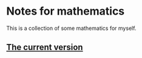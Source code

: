 # Notes for mathematics

This is a collection of some mathematics for myself.

## [The current version](https://github.com/fujiisoup/mathematics_notes/blob/release-pdf/math_note.pdf)